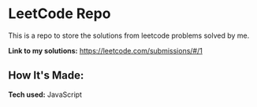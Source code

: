 # LeetCode Repo
This is a repo to store the solutions from leetcode problems solved by me.

**Link to my solutions:** https://leetcode.com/submissions/#/1


## How It's Made:

**Tech used:** JavaScript

